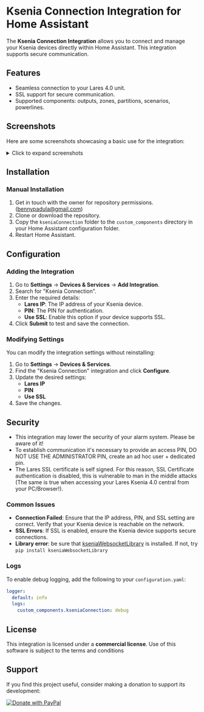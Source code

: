 # Ksenia Connection Integration for Home Assistant

The **Ksenia Connection Integration** allows you to connect and manage your Ksenia devices directly within Home Assistant. This integration supports secure communication.


## Features
- Seamless connection to your Lares 4.0 unit.
- SSL support for secure communication.
- Supported components: outputs, zones, partitions, scenarios, powerlines.

## Screenshots
Here are some screenshots showcasing a basic use for the integration:

<details>
<summary>Click to expand screenshots</summary>
   
![Screenshot 1](images/domus.png)

![Screenshot 2](images/consumi.png)

![Screenshot 3](images/scenari.png)

![Screenshot 4](images/luci.png)

</details>



## Installation

### Manual Installation
1. Get in touch with the owner for repository permissions. (bennypadula@gmail.com)
2. Clone or download the repository.
3. Copy the `kseniaConnection` folder to the `custom_components` directory in your Home Assistant configuration folder.
4. Restart Home Assistant.

## Configuration

### Adding the Integration
1. Go to **Settings** → **Devices & Services** → **Add Integration**.
2. Search for "Ksenia Connection".
3. Enter the required details:
   - **Lares IP**: The IP address of your Ksenia device.
   - **PIN**: The PIN for authentication.
   - **Use SSL**: Enable this option if your device supports SSL.
4. Click **Submit** to test and save the connection.

### Modifying Settings
You can modify the integration settings without reinstalling:
1. Go to **Settings** → **Devices & Services**.
2. Find the "Ksenia Connection" integration and click **Configure**.
3. Update the desired settings:
   - **Lares IP**
   - **PIN**
   - **Use SSL**
4. Save the changes.

## Security

- This integration may lower the security of your alarm system. Please be aware of it!
- To establish communication it's necessary to provide an access PIN, DO NOT USE THE ADMINISTRATOR PIN, create an ad hoc user + dedicated pin.
- The Lares SSL certificate is self signed. For this reason, SSL Certificate authentication is disabled, this is vulnerable to man in the middle attacks (The same is true when accessing your Lares Ksenia 4.0 central from your PC/Browser!).

### Common Issues
- **Connection Failed**: Ensure that the IP address, PIN, and SSL setting are correct. Verify that your Ksenia device is reachable on the network.
- **SSL Errors**: If SSL is enabled, ensure the Ksenia device supports secure connections.
- **Library error**: be sure that [kseniaWebsocketLibrary](https://github.com/realnot16/kseniaWebsocketLibrary) is installed. If not, try ```pip install kseniaWebsocketLibrary```

### Logs
To enable debug logging, add the following to your `configuration.yaml`:

```yaml
logger:
  default: info
  logs:
    custom_components.kseniaConnection: debug
```

## License
This integration is licensed under a **commercial license**. Use of this software is subject to the terms and conditions

## Support

If you find this project useful, consider making a donation to support its development:

[![Donate with PayPal](https://img.shields.io/badge/Donate-PayPal-blue.svg)](https://www.paypal.com/donate/?hosted_button_id=XXMMY7ZYEHWW4)
